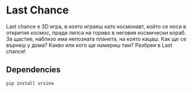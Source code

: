 # Last Chance
Last chance е 3D игра, в която играеш като космонавт, който се носи в открития космос, 
пради липса на гориво в неговия космически кораб. 
За щастие, наблизо има непозната планета, на която  кацаш. Как ще се върнеш у дома? 
Какво или кого ще намериш там? Разбреи в Last chance!
## Dependencies

```bash
pip install ursina
```
